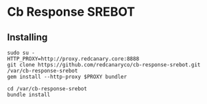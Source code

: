 # Cb Response SREBOT

## Installing

```
sudo su -
HTTP_PROXY=http://proxy.redcanary.core:8888
git clone https://github.com/redcanaryco/cb-response-srebot.git /var/cb-response-srebot
gem install --http-proxy $PROXY bundler

cd /var/cb-response-srebot
bundle install
```
